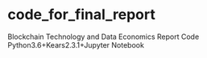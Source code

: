 # code_for_final_report
Blockchain Technology and Data Economics Report Code
Python3.6+Kears2.3.1+Jupyter Notebook
